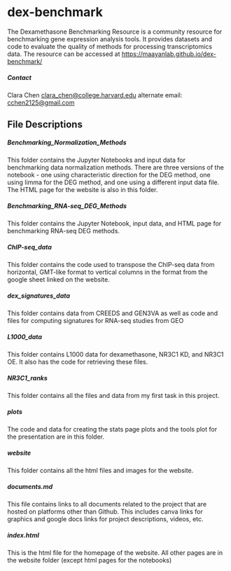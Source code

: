 # dex-benchmark

The Dexamethasone Benchmarking Resource is a community resource for benchmarking gene expression analysis tools. It provides datasets and code to evaluate the quality of methods for processing transcriptomics data. The resource can be accessed at https://maayanlab.github.io/dex-benchmark/

##### Contact
Clara Chen
clara_chen@college.harvard.edu
alternate email: cchen2125@gmail.com

## File Descriptions

##### Benchmarking_Normalization_Methods
This folder contains the Jupyter Notebooks and input data for benchmarking data normalization methods. There are three versions of the notebook - one using characteristic direction for the DEG method, one using limma for the DEG method, and one using a different input data file. The HTML page for the website is also in this folder.

##### Benchmarking_RNA-seq_DEG_Methods
This folder contains the Jupyter Notebook, input data, and HTML page for benchmarking RNA-seq DEG methods.

##### ChIP-seq_data
This folder contains the code used to transpose the ChIP-seq data from horizontal, GMT-like format to vertical columns in the format from the google sheet linked on the website.

##### dex_signatures_data
This folder contains data from CREEDS and GEN3VA as well as code and files for computing signatures for RNA-seq studies from GEO

##### L1000_data
This folder contains L1000 data for dexamethasone, NR3C1 KD, and NR3C1 OE. It also has the code for retrieving these files.

##### NR3C1_ranks
This folder contains all the files and data from my first task in this project.

##### plots
The code and data for creating the stats page plots and the tools plot for the presentation are in this folder.

##### website
This folder contains all the html files and images for the website.

##### documents.md
This file contains links to all documents related to the project that are hosted on platforms other than Github. This includes canva links for graphics and google docs links for project descriptions, videos, etc.

##### index.html
This is the html file for the homepage of the website. All other pages are in the website folder (except html pages for the notebooks)